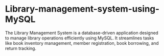# Library-management-system-using-MySQL
The Library Management System is a database-driven application designed to manage library operations efficiently using MySQL. It streamlines tasks like book inventory management, member registration, book borrowing, and return tracking. 
